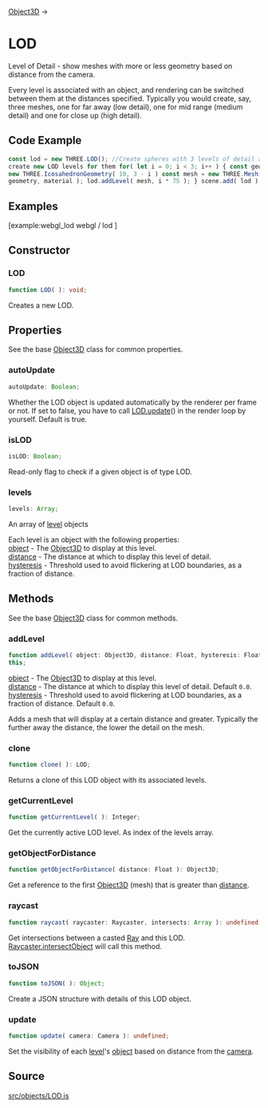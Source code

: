 [Object3D](en\core\Object3D.html) →

# LOD

Level of Detail - show meshes with more or less geometry based on distance
from the camera.  
  
Every level is associated with an object, and rendering can be switched
between them at the distances specified. Typically you would create, say,
three meshes, one for far away (low detail), one for mid range (medium detail)
and one for close up (high detail).

## Code Example

  
```ts  
const lod = new THREE.LOD(); //Create spheres with 3 levels of detail and
create new LOD levels for them for( let i = 0; i < 3; i++ ) { const geometry =
new THREE.IcosahedronGeometry( 10, 3 - i ) const mesh = new THREE.Mesh(
geometry, material ); lod.addLevel( mesh, i * 75 ); } scene.add( lod );  
```  

## Examples

[example:webgl_lod webgl / lod ]

## Constructor

### LOD

  
  
```ts  
function LOD( ): void;  
```  

Creates a new LOD.

## Properties

See the base [Object3D](en\core\Object3D.html) class for common properties.

### autoUpdate

  
  
```ts  
autoUpdate: Boolean;  
```  

Whether the LOD object is updated automatically by the renderer per frame or
not. If set to false, you have to call [LOD.update](#)() in the render loop by
yourself. Default is true.

### isLOD

  
  
```ts  
isLOD: Boolean;  
```  

Read-only flag to check if a given object is of type LOD.

### levels

  
  
```ts  
levels: Array;  
```  

An array of [level](#) objects  
  
Each level is an object with the following properties:  
[object](en\core\Object3D.html) - The [Object3D](en\core\Object3D.html) to
display at this level.  
[distance](#) - The distance at which to display this level of detail.  
[hysteresis](#) - Threshold used to avoid flickering at LOD boundaries, as a
fraction of distance.

## Methods

See the base [Object3D](en\core\Object3D.html) class for common methods.

### addLevel

  
  
```ts  
function addLevel( object: Object3D, distance: Float, hysteresis: Float ):
this;  
```  

[object](en\core\Object3D.html) - The [Object3D](en\core\Object3D.html) to
display at this level.  
[distance](#) - The distance at which to display this level of detail. Default
`0.0`.  
[hysteresis](#) - Threshold used to avoid flickering at LOD boundaries, as a
fraction of distance. Default `0.0`.  
  
Adds a mesh that will display at a certain distance and greater. Typically the
further away the distance, the lower the detail on the mesh.

### clone

  
  
```ts  
function clone( ): LOD;  
```  

Returns a clone of this LOD object with its associated levels.

### getCurrentLevel

  
  
```ts  
function getCurrentLevel( ): Integer;  
```  

Get the currently active LOD level. As index of the levels array.

### getObjectForDistance

  
  
```ts  
function getObjectForDistance( distance: Float ): Object3D;  
```  

Get a reference to the first [Object3D](en\core\Object3D.html) (mesh) that is
greater than [distance](#).

### raycast

  
  
```ts  
function raycast( raycaster: Raycaster, intersects: Array ): undefined;  
```  

Get intersections between a casted [Ray](en\math\Ray.html) and this LOD.
[Raycaster.intersectObject](#) will call this method.

### toJSON

  
  
```ts  
function toJSON( ): Object;  
```  

Create a JSON structure with details of this LOD object.

### update

  
  
```ts  
function update( camera: Camera ): undefined;  
```  

Set the visibility of each [level](#)'s [object](en\core\Object3D.html) based
on distance from the [camera](en\cameras\Camera.html).

## Source

<a
href="https://github.com/mrdoob/three.js/blob/master/src/objects/LOD.js">src/objects/LOD.js</a>

